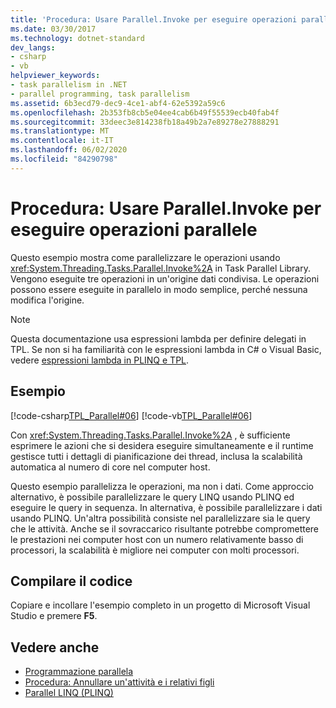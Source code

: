 ```yaml
---
title: 'Procedura: Usare Parallel.Invoke per eseguire operazioni parallele'
ms.date: 03/30/2017
ms.technology: dotnet-standard
dev_langs:
- csharp
- vb
helpviewer_keywords:
- task parallelism in .NET
- parallel programming, task parallelism
ms.assetid: 6b3ecd79-dec9-4ce1-abf4-62e5392a59c6
ms.openlocfilehash: 2b353fb8cb5e04ee4cab6b49f55539ecb40fab4f
ms.sourcegitcommit: 33deec3e814238fb18a49b2a7e89278e27888291
ms.translationtype: MT
ms.contentlocale: it-IT
ms.lasthandoff: 06/02/2020
ms.locfileid: "84290798"
---
```

# <a name="how-to-use-parallelinvoke-to-execute-parallel-operations"></a>Procedura: Usare Parallel.Invoke per eseguire operazioni parallele

Questo esempio mostra come parallelizzare le operazioni usando <xref:System.Threading.Tasks.Parallel.Invoke%2A> in Task Parallel Library. Vengono eseguite tre operazioni in un'origine dati condivisa. Le operazioni possono essere eseguite in parallelo in modo semplice, perché nessuna modifica l'origine.

> [!NOTE]
> Questa documentazione usa espressioni lambda per definire delegati in TPL. Se non si ha familiarità con le espressioni lambda in C# o Visual Basic, vedere [espressioni lambda in PLINQ e TPL](lambda-expressions-in-plinq-and-tpl.md).

## <a name="example"></a>Esempio

[!code-csharp[TPL_Parallel#06](../../../samples/snippets/csharp/VS_Snippets_Misc/tpl_parallel/cs/parallelinvoke.cs#06)]
[!code-vb[TPL_Parallel#06](../../../samples/snippets/visualbasic/VS_Snippets_Misc/tpl_parallel/vb/parallelinvoke.vb#06)]

Con <xref:System.Threading.Tasks.Parallel.Invoke%2A> , è sufficiente esprimere le azioni che si desidera eseguire simultaneamente e il runtime gestisce tutti i dettagli di pianificazione dei thread, inclusa la scalabilità automatica al numero di core nel computer host.

Questo esempio parallelizza le operazioni, ma non i dati. Come approccio alternativo, è possibile parallelizzare le query LINQ usando PLINQ ed eseguire le query in sequenza. In alternativa, è possibile parallelizzare i dati usando PLINQ. Un'altra possibilità consiste nel parallelizzare sia le query che le attività. Anche se il sovraccarico risultante potrebbe compromettere le prestazioni nei computer host con un numero relativamente basso di processori, la scalabilità è migliore nei computer con molti processori.

## <a name="compile-the-code"></a>Compilare il codice

Copiare e incollare l'esempio completo in un progetto di Microsoft Visual Studio e premere **F5**.

## <a name="see-also"></a>Vedere anche

- [Programmazione parallela](index.md)
- [Procedura: Annullare un'attività e i relativi figli](how-to-cancel-a-task-and-its-children.md)
- [Parallel LINQ (PLINQ)](introduction-to-plinq.md)
